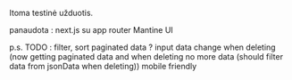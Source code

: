 Itoma testinė užduotis. 

panaudota : 
 next.js su app router
 Mantine UI


p.s. 
TODO :
        filter, sort paginated data ?
        input data change when deleting (now getting paginated data and when deleting no more data (should filter data from jsonData when deleting))
        mobile friendly 
